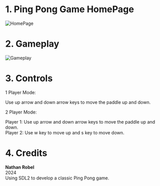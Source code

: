 # 1. Ping Pong Game  HomePage

![HomePage](PingPong.png)

# 2. Gameplay

![Gameplay](PingPong1.png)

# 3. Controls 

1 Player Mode:

Use up arrow and down arrow keys to move the paddle up and down.

2 Player Mode:

Player 1: Use up arrow and down arrow keys to move the paddle up and down.  
Player 2: Use w key to move up and s key to move down.

# 4. Credits

**Nathan Robel**  
2024  
Using SDL2 to develop a classic Ping Pong game.
